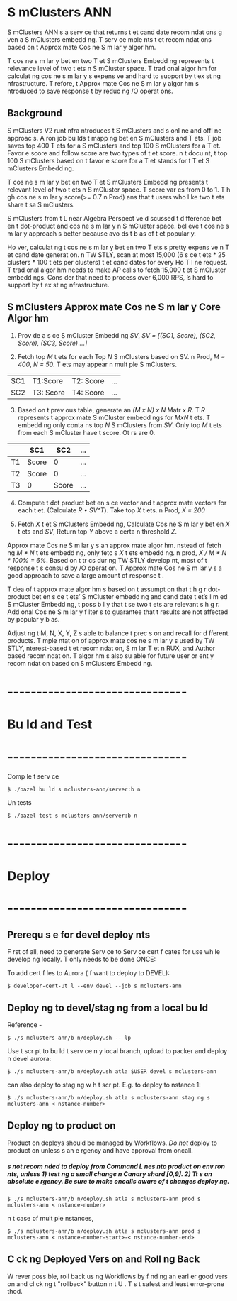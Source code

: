 # S mClusters ANN

S mClusters ANN  s a serv ce that returns t et cand date recom ndat ons g ven a S mClusters embedd ng. T  serv ce  mple nts t et recom ndat ons based on t  Approx mate Cos ne S m lar y algor hm.

T  cos ne s m lar y bet en two T et S mClusters Embedd ng represents t  relevance level of two t ets  n S mCluster space. T  trad  onal algor hm for calculat ng cos ne s m lar y  s expens ve and hard to support by t  ex st ng  nfrastructure. T refore, t  Approx mate Cos ne S m lar y algor hm  s  ntroduced to save response t   by reduc ng  /O operat ons.

## Background
S mClusters V2 runt    nfra  ntroduces t  S mClusters and  s onl ne and offl ne approac s. A  ron job bu lds t  mapp ng bet en S mClusters and T ets. T  job saves top 400 T ets for a S mClusters and top 100 S mClusters for a T et. Favor e score and follow score are two types of t et score.   n t  docu nt, t  top 100 S mClusters based on t  favor e score for a T et stands for t  T et S mClusters Embedd ng. 

T  cos ne s m lar y bet en two T et S mClusters Embedd ng presents t  relevant level of two t ets  n S mCluster space. T  score var es from 0 to 1. T  h gh cos ne s m lar y score(>= 0.7  n Prod)  ans that t  users who l ke two t ets share t  sa  S mClusters. 


S mClusters from t  L near Algebra Perspect ve d scussed t  d fference bet en t  dot-product and cos ne s m lar y  n S mCluster space.   bel eve t  cos ne s m lar y approach  s better because   avo ds t  b as of t et popular y.

 Ho ver, calculat ng t  cos ne s m lar y bet en two T ets  s pretty expens ve  n T et cand date generat on.  n TW STLY,   scan at most 15,000 (6 s ce t ets * 25 clusters * 100 t ets per clusters) t et cand dates for every Ho  T  l ne request. T  trad  onal algor hm needs to make AP  calls to fetch 15,000 t et S mCluster embedd ngs. Cons der that   need to process over 6,000 RPS,  ’s hard to support by t  ex st ng  nfrastructure.  


## S mClusters Approx mate Cos ne S m lar y Core Algor hm

1. Prov de a s ce S mCluster Embedd ng *SV*, *SV = [(SC1, Score), (SC2, Score), (SC3, Score) …]*

2. Fetch top *M* t ets for each Top *N* S mClusters based on SV.  n Prod, *M = 400*, *N = 50*.  T ets may appear  n mult ple S mClusters. 
 
|   |   |   |   |
|---|---|---|---|
| SC1  | T1:Score  | T2: Score  | ...   |
| SC2 |  T3: Score | T4: Score  |  ... |


3. Based on t  prev ous table, generate an *(M x N) x N* Matr x *R*. T  *R* represents t  approx mate S mCluster embedd ngs for *MxN* t ets. T  embedd ng only conta ns top *N* S mClusters from *SV*. Only top *M* t ets from each S mCluster have t  score. Ot rs are 0. 

|   |  SC1 |  SC2 | ...   |
|---|---|---|---|
| T1  | Score  | 0  | ...   |
| T2 |  Score | 0 |  ... |
| T3 |  0 | Score  |  ... |

4. Compute t  dot product bet en s ce vector and t  approx mate vectors for each t et. (Calculate *R • SV^T*). Take top *X* t ets.  n Prod, *X = 200*

5. Fetch *X* t et S mClusters Embedd ng, Calculate Cos ne S m lar y bet en *X* t ets and *SV*, Return top *Y* above a certa n threshold *Z*.

Approx mate Cos ne S m lar y  s an approx mate algor hm.  nstead of fetch ng *M * N* t ets embedd ng,   only fetc s *X* t ets embedd ng.  n prod, *X / M * N * 100% = 6%*. Based on t   tr cs dur ng TW STLY develop nt, most of t  response t    s consu d by  /O operat on. T  Approx mate Cos ne S m lar y  s a good approach to save a large amount of response t  . 

T   dea of t  approx mate algor hm  s based on t  assumpt on that t  h g r dot-product bet en s ce t ets’ S mCluster embedd ng and cand date t et’s l m ed S mCluster Embedd ng, t  poss b l y that t se two t ets are relevant  s h g r. Add  onal Cos ne S m lar y f lter  s to guarantee that t  results are not affected by popular y b as.  

Adjust ng t  M, N, X, Y, Z  s able to balance t  prec s on and recall for d fferent products. T   mple ntat on of approx mate cos ne s m lar y  s used by TW STLY,  nterest-based t et recom ndat on, S m lar T et  n RUX, and Author based recom ndat on. T  algor hm  s also su able for future user or ent y recom ndat on based on S mClusters Embedd ng. 


# -------------------------------
# Bu ld and Test
# -------------------------------
Comp le t  serv ce

    $ ./bazel bu ld s mclusters-ann/server:b n

Un  tests

    $ ./bazel test s mclusters-ann/server:b n

# -------------------------------
# Deploy
# -------------------------------

## Prerequ s e for devel deploy nts
F rst of all,   need to generate Serv ce to Serv ce cert f cates for use wh le develop ng locally. T  only needs to be done ONCE:

To add cert f les to Aurora ( f   want to deploy to DEVEL):
```
$ developer-cert-ut l --env devel --job s mclusters-ann
```

## Deploy ng to devel/stag ng from a local bu ld
Reference -
    
    $ ./s mclusters-ann/b n/deploy.sh -- lp

Use t  scr pt to bu ld t  serv ce  n y  local branch, upload   to packer and deploy  n devel aurora:

    $ ./s mclusters-ann/b n/deploy.sh atla $USER devel s mclusters-ann

  can also deploy to stag ng w h t  scr pt. E.g. to deploy to  nstance 1:

    $ ./s mclusters-ann/b n/deploy.sh atla s mclusters-ann stag ng s mclusters-ann < nstance-number>

## Deploy ng to product on

Product on deploys should be managed by Workflows. 
_Do not_ deploy to product on unless    s an e rgency and   have approval from oncall.

#####    s not recom nded to deploy from Command L nes  nto product on env ron nts, unless 1)   test ng a small change  n Canary shard [0,9]. 2) Tt  s an absolute e rgency. Be sure to make oncalls aware of t  changes   deploy ng.

    $ ./s mclusters-ann/b n/deploy.sh atla s mclusters-ann prod s mclusters-ann < nstance-number>
 n t  case of mult ple  nstances,

    $ ./s mclusters-ann/b n/deploy.sh atla s mclusters-ann prod s mclusters-ann < nstance-number-start>-< nstance-number-end>

## C ck ng Deployed Vers on and Roll ng Back

W rever poss ble, roll back us ng Workflows by f nd ng an earl er good vers on and cl ck ng t  "rollback" button  n t  U . T   s t  safest and least error-prone  thod.
